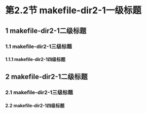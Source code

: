 
# 第2.2节 makefile-dir2-1一级标题


## 1 makefile-dir2-1二级标题


### 1.1 makefile-dir2-1三级标题


#### 1.1.1 makefile-dir2-1四级标题

## 2 makefile-dir2-1二级标题
### 2.1 makefile-dir2-1三级标题
#### 2.2 makefile-dir2-1四级标题


